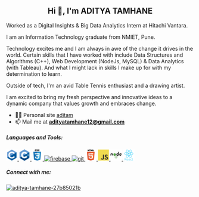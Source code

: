 <h2 align="center">Hi 👋, I'm ADITYA TAMHANE </h2>
<p align="left">Worked as a Digital Insights & Big Data Analytics Intern at Hitachi Vantara.

I am an Information Technology graduate from NMIET, Pune.

Technology excites me and I am always in awe of the change it drives in the world. Certain skills that I have worked with include Data Structures and Algorithms (C++), Web Development (NodeJs, MySQL) & Data Analytics (with Tableau). And what I might lack in skills I make up for with my determination to learn.

Outside of tech, I'm an avid Table Tennis enthusiast and a drawing artist.

I am excited to bring my fresh perspective and innovative ideas to a dynamic company that values growth and embraces change.</p>


<img align="right" alt="" width="230" src="https://ameyacloud.in/wp-content/uploads/2022/04/Course-Overview.gif"></img>


- 👨‍💻 Personal site [aditam](https://aditya-tamhane.github.io/personal-site/)
- 📫 Mail me at **adityatamhane12@gmail.com**

<h5 align="left">Languages and Tools:</h5>
<p align="left"> <a href="https://www.cprogramming.com/" target="_blank" rel="noreferrer"> <img src="https://raw.githubusercontent.com/devicons/devicon/master/icons/c/c-original.svg" alt="c" width="30" height="30"/> </a> <a href="https://www.w3schools.com/cpp/" target="_blank" rel="noreferrer"> <img src="https://raw.githubusercontent.com/devicons/devicon/master/icons/cplusplus/cplusplus-original.svg" alt="cplusplus" width="30" height="30"/> </a> <a href="https://www.w3schools.com/css/" target="_blank" rel="noreferrer"> <img src="https://raw.githubusercontent.com/devicons/devicon/master/icons/css3/css3-original-wordmark.svg" alt="css3" width="30" height="30"/> </a> <a href="https://firebase.google.com/" target="_blank" rel="noreferrer"> <img src="https://www.vectorlogo.zone/logos/firebase/firebase-icon.svg" alt="firebase" width="30" height="30"/> </a> <a href="https://git-scm.com/" target="_blank" rel="noreferrer"> <img src="https://www.vectorlogo.zone/logos/git-scm/git-scm-icon.svg" alt="git" width="30" height="30"/> </a> <a href="https://www.w3.org/html/" target="_blank" rel="noreferrer"> <img src="https://raw.githubusercontent.com/devicons/devicon/master/icons/html5/html5-original-wordmark.svg" alt="html5" width="30" height="30"/> </a> <a href="https://developer.mozilla.org/en-US/docs/Web/JavaScript" target="_blank" rel="noreferrer"> <img src="https://raw.githubusercontent.com/devicons/devicon/master/icons/javascript/javascript-original.svg" alt="javascript" width="30" height="30"/> </a> <a href="https://nodejs.org" target="_blank" rel="noreferrer"> <img src="https://raw.githubusercontent.com/devicons/devicon/master/icons/nodejs/nodejs-original-wordmark.svg" alt="nodejs" width="30" height="30"/> </a> <a href="https://reactjs.org/" target="_blank" rel="noreferrer"> <img src="https://raw.githubusercontent.com/devicons/devicon/master/icons/react/react-original-wordmark.svg" alt="react" width="30" height="30"/> </a> </p>

<h5 align="left">Connect with me:</h5>
<p align="left">
<a href="https://linkedin.com/in/aditya-tamhane-27b85021b" target="blank"><img align="center" src="https://raw.githubusercontent.com/rahuldkjain/github-profile-readme-generator/master/src/images/icons/Social/linked-in-alt.svg" alt="aditya-tamhane-27b85021b" height="30" width="30" /></a>
</p>
